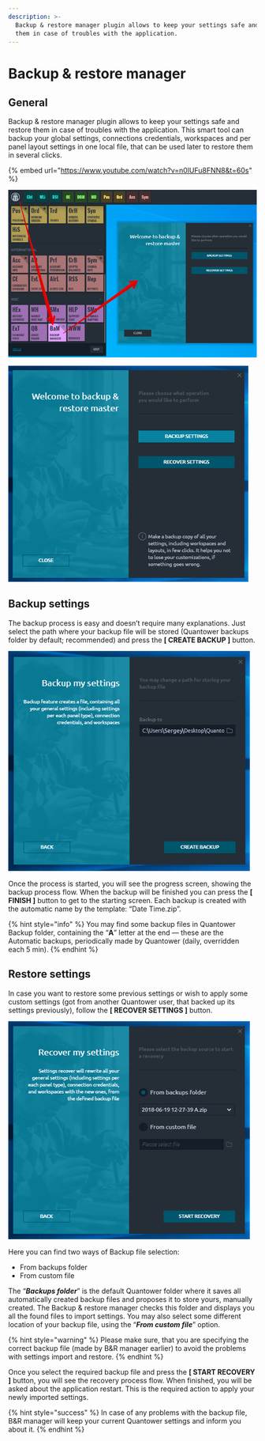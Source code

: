 ```yaml
---
description: >-
  Backup & restore manager plugin allows to keep your settings safe and restore
  them in case of troubles with the application.
---
```


# Backup & restore manager

## General

Backup & restore manager plugin allows to keep your settings safe and restore them in case of troubles with the application. This smart tool can backup your global settings, connections credentials, workspaces and per panel layout settings in one local file, that can be used later to restore them in several clicks.

{% embed url="https://www.youtube.com/watch?v=n0lUFu8FNN8&t=60s" %}

![Launch Backup Manager from the main menu](../.gitbook/assets/backup-manager.png)

![Backup &amp; restore master starting screen](../.gitbook/assets/backupmanager.png)

## Backup settings

The backup process is easy and doesn’t require many explanations. Just select the path where your backup file will be stored \(Quantower backups folder by default; recommended\) and press the **\[ CREATE BACKUP \]** button.

![](../.gitbook/assets/backupsettings1.png)

Once the process is started, you will see the progress screen, showing the backup process flow. When the backup will be finished you can press the **\[ FINISH \]** button to get to the starting screen. Each backup is created with the automatic name by the template: “Date Time.zip”.

{% hint style="info" %}
You may find some backup files in Quantower Backup folder, containing the “**A**” letter at the end — these are the Automatic backups, periodically made by Quantower \(daily, overridden each 5 min\).
{% endhint %}

## Restore settings

In case you want to restore some previous settings or wish to apply some custom settings \(got from another Quantower user, that backed up its settings previously\), follow the **\[ RECOVER SETTINGS \]** button.

![Recover your settings in several clicks](../.gitbook/assets/restoresettings.png)

Here you can find two ways of Backup file selection:

* From backups folder 
* From custom file

The “_**Backups folder**_” is the default Quantower folder where it saves all automatically created backup files and proposes it to store yours, manually created. The Backup & restore manager checks this folder and displays you all the found files to import settings. You may also select some different location of your backup file, using the “_**From custom file**_” option.

{% hint style="warning" %}
Please make sure, that you are specifying the correct backup file \(made by B&R manager earlier\) to avoid the problems with settings import and restore.
{% endhint %}

Once you select the required backup file and press the **\[ START RECOVERY \]** button, you will see the recovery process flow. When finished, you will be asked about the application restart. This is the required action to apply your newly imported settings.

{% hint style="success" %}
In case of any problems with the backup file, B&R manager will keep your current Quantower settings and inform you about it.
{% endhint %}



